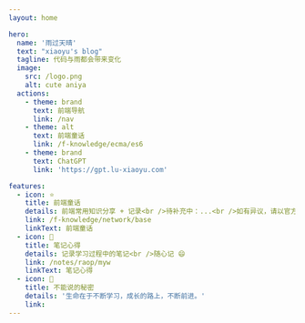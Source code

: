 ```yaml
---
layout: home

hero:
  name: '雨过天晴'
  text: "xiaoyu's blog"
  tagline: 代码与雨都会带来变化
  image:
    src: /logo.png
    alt: cute aniya
  actions:
    - theme: brand
      text: 前端导航
      link: /nav
    - theme: alt
      text: 前端童话
      link: /f-knowledge/ecma/es6
    - theme: brand
      text: ChatGPT
      link: 'https://gpt.lu-xiaoyu.com'

features:
  - icon: ⭐
    title: 前端童话
    details: 前端常用知识分享 + 记录<br />待补充中：...<br />如有异议，请以官方文档为准
    link: /f-knowledge/network/base
    linkText: 前端童话
  - icon: 📘
    title: 笔记心得
    details: 记录学习过程中的笔记<br />随心记 😄
    link: /notes/raop/myw
    linkText: 笔记心得
  - icon: 💬
    title: 不能说的秘密
    details: '生命在于不断学习，成长的路上，不断前进。'
    link: 
---
```


